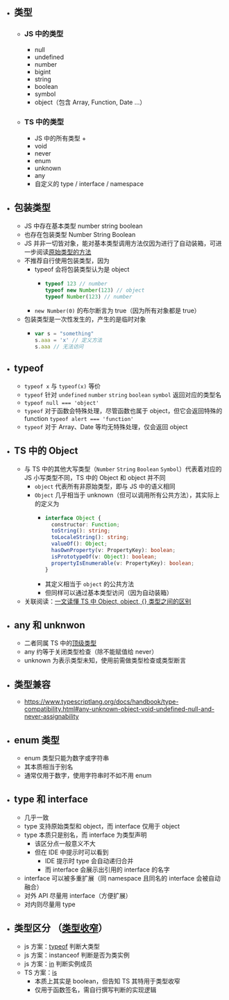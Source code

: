 - ## 类型
	- ### JS 中的类型
		- null
		- undefined
		- number
		- bigint
		- string
		- boolean
		- symbol
		- object（包含 Array, Function, Date ...）
	- ### TS 中的类型
		- JS 中的所有类型 +
		- void
		- never
		- enum
		- unknown
		- any
		- 自定义的 type / interface / namespace
- ## 包装类型
	- JS 中存在基本类型 number string boolean
	- 也存在包装类型 Number String Boolean
	- JS 并非一切皆对象，能对基本类型调用方法仅因为进行了自动装箱，可进一步阅读[原始类型的方法](https://zh.javascript.info/primitives-methods)
	- 不推荐自行使用包装类型，因为
		- typeof 会将包装类型认为是 object
			- ```js
			  typeof 123 // number
			  typeof new Number(123) // object
			  typeof Number(123) // number
			  ```
		- `new Number(0)` 的布尔断言为 true（因为所有对象都是 true）
	- 包装类型是一次性发生的，产生的是临时对象
		- ```js
		  var s = "something"
		  s.aaa = 'x' // 定义方法
		  s.aaa // 无法访问
		  ```
- ## typeof
	- `typeof x` 与 `typeof(x)` 等价
	- `typeof` 针对 `undefined` `number` `string` `boolean` `symbol` 返回对应的类型名
	- `typeof null === 'object'`
	- `typeof` 对于函数会特殊处理，尽管函数也属于 object，但它会返回特殊的 function `typeof alert === 'function'`
	- `typeof` 对于 Array、Date 等均无特殊处理，仅会返回 object
- ## TS 中的 Object
	- 与 TS 中的其他大写类型（`Number` `String` `Boolean` `Symbol`）代表着对应的 JS 小写类型不同，TS 中的 Object 和 object 并不同
		- `object` 代表所有非原始类型，即与 JS 中的语义相同
		- `Object` 几乎相当于 unknown（但可以调用所有公共方法），其实际上的定义为
			- ```ts
			  interface Object {
			    constructor: Function;
			    toString(): string;
			    toLocaleString(): string;
			    valueOf(): Object;
			    hasOwnProperty(v: PropertyKey): boolean;
			    isPrototypeOf(v: Object): boolean;
			    propertyIsEnumerable(v: PropertyKey): boolean;
			  }
			  ```
			- 其定义相当于 `object` 的公共方法
			- 但同样可以通过基本类型访问（因为自动装箱）
	- 关联阅读：[一文读懂 TS 中 Object, object, {} 类型之间的区别](http://www.semlinker.com/ts-object-type/)
- ## any 和 unknwon
	- 二者同属 TS 中的[顶级类型](https://2ality.com/2020/06/any-unknown-typescript.html)
	- any 约等于关闭类型检查（除不能赋值给 never）
	- unknown 为表示类型未知，使用前需做类型检查或类型断言
- ## 类型兼容
	- https://www.typescriptlang.org/docs/handbook/type-compatibility.html#any-unknown-object-void-undefined-null-and-never-assignability
- ## enum 类型
	- enum 类型只能为数字或字符串
	- 其本质相当于别名
	- 通常仅用于数字，使用字符串时不如不用 enum
- ## type 和 interface
	- 几乎一致
	- type 支持原始类型和 object，而 interface 仅用于 object
	- type 本质只是别名，而 interface 为类型声明
		- 该区分点一般意义不大
		- 但在 IDE 中提示时可以看到
			- IDE 提示时 type 会自动递归合并
			- 而 interface 会展示出引用的 interface 的名字
	- interface 可以被多重扩展（同 namespace 且同名的 interface 会被自动融合）
	- 对外 API 尽量用 interface（方便扩展）
	- 对内则尽量用 type
- ## 类型区分 （[类型收窄](https://www.typescriptlang.org/docs/handbook/2/narrowing.html)）
	- js 方案：[typeof](https://www.typescriptlang.org/docs/handbook/2/narrowing.html#typeof-type-guards) 判断大类型
	- js 方案：instanceof 判断是否为类实例
	- js 方案：[in](https://www.typescriptlang.org/docs/handbook/2/narrowing.html#the-in-operator-narrowing) 判断实例成员
	- TS 方案：[is](https://stackoverflow.com/questions/40081332/what-does-the-is-keyword-do-in-typescript)
		- 本质上其实是 boolean，但告知 TS 其特用于类型收窄
		- 仅用于函数签名，需自行撰写判断的实现逻辑